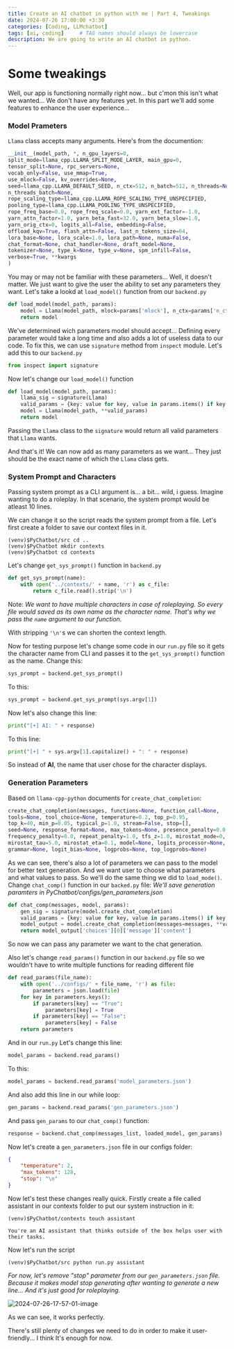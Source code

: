 ```yaml
---
title: Create an AI chatbot in python with me | Part 4, Tweakings
date: 2024-07-26 17:00:00 +3:30
categories: [Coding, LLMchatbot]
tags: [ai, coding]     # TAG names should always be lowercase
description: We are going to write an AI chatbot in python.
---
```



# Some tweakings

Well, our app is functioning normally right now... but c'mon this isn't what we wanted... We don't have any features yet. In this part we'll add some features to enhance the user experience... 

### Model Prameters

`Llama` class accepts many arguments. Here's from the documention:

```python
__init__(model_path, *, n_gpu_layers=0, 
split_mode=llama_cpp.LLAMA_SPLIT_MODE_LAYER, main_gpu=0, 
tensor_split=None, rpc_servers=None, 
vocab_only=False, use_mmap=True, 
use_mlock=False, kv_overrides=None, 
seed=llama_cpp.LLAMA_DEFAULT_SEED, n_ctx=512, n_batch=512, n_threads=None,
n_threads_batch=None, 
rope_scaling_type=llama_cpp.LLAMA_ROPE_SCALING_TYPE_UNSPECIFIED, 
pooling_type=llama_cpp.LLAMA_POOLING_TYPE_UNSPECIFIED, 
rope_freq_base=0.0, rope_freq_scale=0.0, yarn_ext_factor=-1.0, 
yarn_attn_factor=1.0, yarn_beta_fast=32.0, yarn_beta_slow=1.0, 
yarn_orig_ctx=0, logits_all=False, embedding=False, 
offload_kqv=True, flash_attn=False, last_n_tokens_size=64, 
lora_base=None, lora_scale=1.0, lora_path=None, numa=False, 
chat_format=None, chat_handler=None, draft_model=None, 
tokenizer=None, type_k=None, type_v=None, spm_infill=False, 
verbose=True, **kwargs
)
```

You may or may not be familiar with these parameters... Well, it doesn't matter. We just want to give the user the ability to set any parameters they want. Let's take a lookd at `load_model()` function from our `backend.py`

```python
def load_model(model_path, params):
    model = Llama(model_path, mlock=params['mlock'], n_ctx=params['n_ctx'], chat_format=params['chat_format'], verbose=params['verbose'])
    return model
```

We've determined wich parameters model should accept... Defining every parameter would take a long time and also adds a lot of useless data to our code. To fix this, we can use `signature` method from `inspect` module. Let's add this to our `backend.py`

```python
from inspect import signature
```

Now let's change our `load_model()` function

```python
def load_model(model_path, params):
    llama_sig = signature(Llama)
    valid_params = {key: value for key, value in params.items() if key in llama_sig.parameters}
    model = Llama(model_path, **valid_params)
    return model
```

Passing the `Llama` class to the `signature` would return all valid parameters that `Llama` wants.

And that's it! We can now add as many parameters as we want... They just should be the exact name of which the `Llama` class gets.

### System Prompt and Characters

Passing system prompt as a CLI argument is... a bit... wild, i guess. Imagine wanting to do a roleplay. In that scenario, the system prompt would be atleast 10 lines. 

We can change it so the script reads the system prompt from a file. Let's first create a folder to save our context files in it.

```shell
(venv)$PyChatbot/src cd ..
(venv)$PyChatbot mkdir contexts
(venv)$PyChatbot cd contexts
```

Let's change `get_sys_prompt()` function in `backend.py`

```python
def get_sys_prompt(name):
    with open('../contexts/' + name, 'r') as c_file:
        return c_file.read().strip('\n')
```

Note: *We want to have multiple characters in case of roleplaying. So every file would saved as its own name as the character name. That's why we pass the `name` argument to our function.*

With stripping `'\n'`s we can shorten the context length.

Now for testing purpose let's change some code in our `run.py` file so it gets the character name from CLI and passes it to the `get_sys_prompt()` function as the name. Change this:

```python
sys_prompt = backend.get_sys_prompt()
```

To this:

```python
sys_prompt = backend.get_sys_prompt(sys.argv[1])
```

Now let's also change this line:

```python
print("[+] AI: " + response)
```

To this line:

```python
print("[+] " + sys.argv[1].capitalize() + ": " + response)
```

So instead of **AI**, the name that user chose for the character displays.

### Generation Parameters

Based on `llama-cpp-python` documents for `create_chat_completion`:

```python
create_chat_completion(messages, functions=None, function_call=None,
tools=None, tool_choice=None, temperature=0.2, top_p=0.95,
top_k=40, min_p=0.05, typical_p=1.0, stream=False, stop=[], 
seed=None, response_format=None, max_tokens=None, presence_penalty=0.0, 
frequency_penalty=0.0, repeat_penalty=1.0, tfs_z=1.0, mirostat_mode=0, 
mirostat_tau=5.0, mirostat_eta=0.1, model=None, logits_processor=None, 
grammar=None, logit_bias=None, logprobs=None, top_logprobs=None)
```

As we can see, there's also a lot of parameters we can pass to the model for better text generation. And we want user to choose what parameters and what values to pass. So we'll do the same thing we did to `load_mode()`. Change `chat_comp()` function in our `backed.py` file: *We'll save generation paramters in PyChatbot/configs/gen_parameters.json*

```python
def chat_comp(messages, model, params):
    gen_sig = signature(model.create_chat_completion)
    valid_params = {key: value for key, value in params.items() if key in gen_sig.parameters}
    model_output = model.create_chat_completion(messages=messages, **valid_params)
    return model_output['choices'][0]['message']['content']
```

So now we can pass any parameter we want to the chat generation.

Also let's change `read_params()` function in our `backend.py` file so we wouldn't have to write multiple functions for reading different file

```python
def read_params(file_name):
    with open('../configs/' + file_name, 'r') as file:
        parameters = json.load(file)
    for key in parameters.keys():
        if parameters[key] == "True":
            parameters[key] = True
        if parameters[key] == "False":
            parameters[key] = False
    return parameters
```

And in our `run.py` Let's change this line:

```python
model_params = backend.read_params()
```

To this:

```python
model_params = backend.read_params('model_parameters.json')
```

And also add this line in our while loop:

```python
gen_params = backend.read_params('gen_parameters.json')
```

And pass `gen_params` to our `chat_comp()` function:

```python
response = backend.chat_comp(messages_list, loaded_model, gen_params)
```

Now let's create a `gen_parameters.json` file in our configs folder:

```json
{
    "temperature": 2,
    "max_tokens": 128,
    "stop": "\n"
}
```

Now let's test these changes really quick. Firstly create a file called assistant in our contexts folder to put our system instruction in it:

```shell
(venv)$PyChatbot/contexts touch assistant
```

```
You're an AI assistant that thinks outside of the box helps user with their tasks.
```

Now let's run the script

```shell
(venv)$PyChatbot/src python run.py assistant
```

*For now, let's remove "stop" parameter from our `gen_parameters.json` file. Because it makes model stop generating after wanting to generate a new line... And it's just good for roleplaying.*

![2024-07-26-17-57-01-image](https://github.com/user-attachments/assets/5171edb0-adc0-4825-bad0-7d0330c28202)


As we can see, it works perfectly.



There's still plenty of changes we need to do in order to make it user-friendly... I think It's enough for now.
